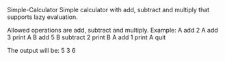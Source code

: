 Simple-Calculator
Simple calculator with add, subtract and multiply that supports lazy evaluation.

Allowed operations are add, subtract and multiply. Example:
A add 2
A add 3
print A
B add 5
B subtract 2
print B
A add 1
print A
quit

The output will be:
5
3
6

